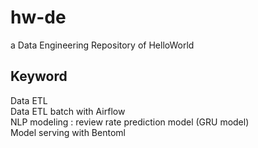 # hw-de
a Data Engineering Repository of HelloWorld
<br>
## Keyword
Data ETL <br>
Data ETL batch with Airflow<br>
NLP modeling : review rate prediction model (GRU model)<br>
Model serving with Bentoml<br>
